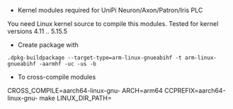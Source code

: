 * Kernel modules required for UniPi Neuron/Axon/Patron/Iris PLC

You need Linux kernel source to compile this modules.
Tested for kernel versions 4.11 .. 5.15.5

* Create package with

```
.dpkg-buildpackage --target-type=arm-linux-gnueabihf -t arm-linux-gnueabihf -aarmhf -uc -us -b
```

* To cross-compile modules

CROSS_COMPILE=aarch64-linux-gnu- ARCH=arm64 CCPREFIX=aarch64-linux-gnu- make LINUX_DIR_PATH=<path to linux src tree>

